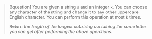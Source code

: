 >[!question]
>You are given a string `s` and an integer `k`. You can choose any character of the string and change it to any other uppercase English character. You can perform this operation at most `k` times.
>
>Return _the length of the longest substring containing the same letter you can get after performing the above operations_.


